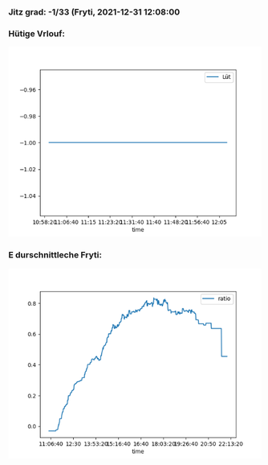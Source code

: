 ### Jitz grad: -1/33 (Fryti, 2021-12-31 12:08:00

### Hütige Vrlouf:
![Graph](Today.png)

### E durschnittleche Fryti:
![Graph](Fryti.png)